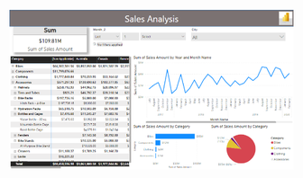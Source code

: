 ![MV_1](https://github.com/fazelif/Visualization-with-PowerBI/blob/main/Visual-Sample/Pictures/1.PNG)

